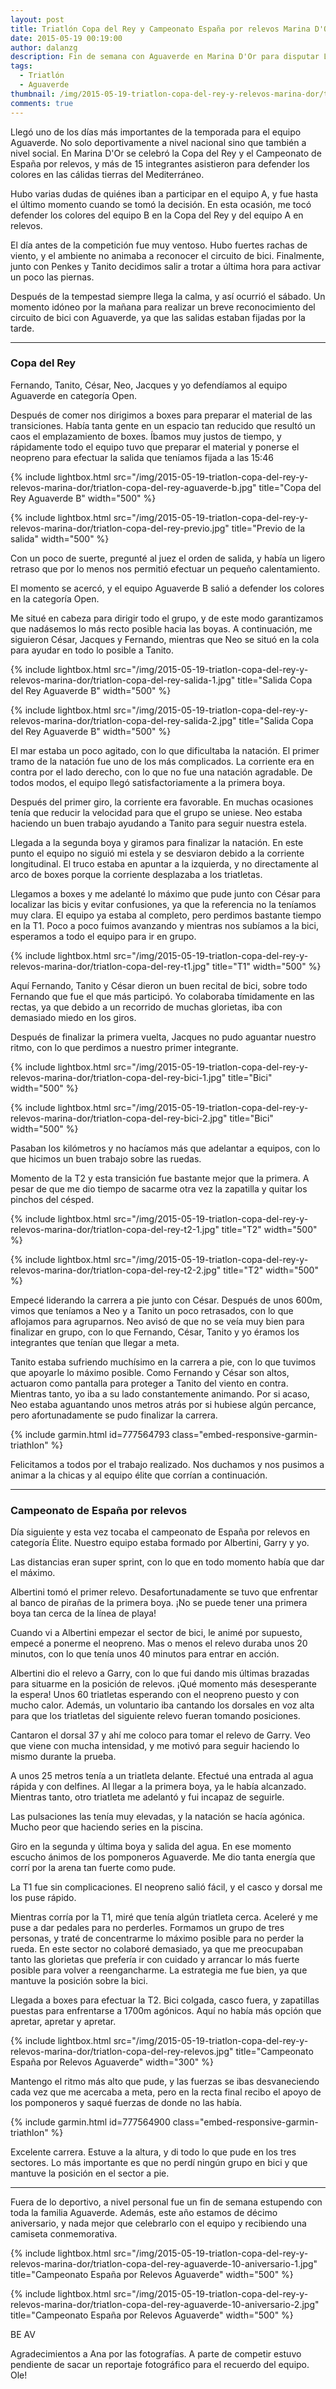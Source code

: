 ```yaml
---
layout: post
title: Triatlón Copa del Rey y Campeonato España por relevos Marina D'Or 2015
date: 2015-05-19 00:19:00
author: dalanzg
description: Fin de semana con Aguaverde en Marina D'Or para disputar La Copa del Rey y el Campeonato de España por relevos. ¡Cómo molan estas competiciones!
tags:
  - Triatlón
  - Aguaverde
thumbnail: /img/2015-05-19-triatlon-copa-del-rey-y-relevos-marina-dor/triatlon-copa-del-rey-aguaverde-10-aniversario-1.jpg
comments: true
---
```


Llegó uno de los días más importantes de la temporada para el equipo Aguaverde. No solo deportivamente a nivel nacional sino que también a nivel social. En Marina D'Or se celebró la Copa del Rey y el Campeonato de España por relevos, y más de 15 integrantes asistieron para defender los colores en las cálidas tierras del Mediterráneo.

Hubo varias dudas de quiénes iban a participar en el equipo A, y fue hasta el último momento cuando se tomó la decisión. En esta ocasión, me tocó defender los colores del equipo B en la Copa del Rey y del equipo A en relevos.

El día antes de la competición fue muy ventoso. Hubo fuertes rachas de viento, y el ambiente no animaba a reconocer el circuito de bici. Finalmente, junto con Penkes y Tanito decidimos salir a trotar a última hora para activar un poco las piernas.

Después de la tempestad siempre llega la calma, y así ocurrió el sábado. Un momento idóneo por la mañana para realizar un breve reconocimiento del circuito de bici con Aguaverde, ya que las salidas estaban fijadas por la tarde.

---

### **Copa del Rey**

Fernando, Tanito, César, Neo, Jacques y yo defendíamos al equipo Aguaverde en categoría Open.

Después de comer nos dirigimos a boxes para preparar el material de las transiciones. Había tanta gente en un espacio tan reducido que resultó un caos el emplazamiento de boxes. Íbamos muy justos de tiempo, y rápidamente todo el equipo tuvo que preparar el material y ponerse el neopreno para efectuar la salida que teníamos fijada a las 15:46

{% include lightbox.html src="/img/2015-05-19-triatlon-copa-del-rey-y-relevos-marina-dor/triatlon-copa-del-rey-aguaverde-b.jpg" title="Copa del Rey Aguaverde B" width="500" %}

{% include lightbox.html src="/img/2015-05-19-triatlon-copa-del-rey-y-relevos-marina-dor/triatlon-copa-del-rey-previo.jpg" title="Previo de la salida" width="500" %}

Con un poco de suerte, pregunté al juez el orden de salida, y había un ligero retraso que por lo menos nos permitió efectuar un pequeño calentamiento.

El momento se acercó, y el equipo Aguaverde B salió a defender los colores en la categoría Open.

Me situé en cabeza para dirigir todo el grupo, y de este modo garantizamos que nadásemos lo más recto posible hacia las boyas. A continuación, me siguieron César, Jacques y Fernando, mientras que Neo se situó en la cola para ayudar en todo lo posible a Tanito.

{% include lightbox.html src="/img/2015-05-19-triatlon-copa-del-rey-y-relevos-marina-dor/triatlon-copa-del-rey-salida-1.jpg" title="Salida Copa del Rey Aguaverde B" width="500" %}

{% include lightbox.html src="/img/2015-05-19-triatlon-copa-del-rey-y-relevos-marina-dor/triatlon-copa-del-rey-salida-2.jpg" title="Salida Copa del Rey Aguaverde B" width="500" %}

El mar estaba un poco agitado, con lo que dificultaba la natación. El primer tramo de la natación fue uno de los más complicados. La corriente era en contra por el lado derecho, con lo que no fue una natación agradable. De todos modos, el equipo llegó satisfactoriamente a la primera boya.

Después del primer giro, la corriente era favorable. En muchas ocasiones tenía que reducir la velocidad para que el grupo se uniese. Neo estaba haciendo un buen trabajo ayudando a Tanito para seguir nuestra estela.

Llegada a la segunda boya y giramos para finalizar la natación. En este punto el equipo no siguió mi estela y se desviaron debido a la corriente longitudinal. El truco estaba en apuntar a la izquierda, y no directamente al arco de boxes porque la corriente desplazaba a los triatletas.

Llegamos a boxes y me adelanté lo máximo que pude junto con César para localizar las bicis y evitar confusiones, ya que la referencia no la teníamos muy clara. El equipo ya estaba al completo, pero perdimos bastante tiempo en la T1. Poco a poco fuimos avanzando y mientras nos subíamos a la bici, esperamos a todo el equipo para ir en grupo.

{% include lightbox.html src="/img/2015-05-19-triatlon-copa-del-rey-y-relevos-marina-dor/triatlon-copa-del-rey-t1.jpg" title="T1" width="500" %}

Aquí Fernando, Tanito y César dieron un buen recital de bici, sobre todo Fernando que fue el que más participó. Yo colaboraba tímidamente en las rectas, ya que debido a un recorrido de muchas glorietas, iba con demasiado miedo en los giros.

Después de finalizar la primera vuelta, Jacques no pudo aguantar nuestro ritmo, con lo que perdimos a nuestro primer integrante.

{% include lightbox.html src="/img/2015-05-19-triatlon-copa-del-rey-y-relevos-marina-dor/triatlon-copa-del-rey-bici-1.jpg" title="Bici" width="500" %}

{% include lightbox.html src="/img/2015-05-19-triatlon-copa-del-rey-y-relevos-marina-dor/triatlon-copa-del-rey-bici-2.jpg" title="Bici" width="500" %}

Pasaban los kilómetros y no hacíamos más que adelantar a equipos, con lo que hicimos un buen trabajo sobre las ruedas.

Momento de la T2 y esta transición fue bastante mejor que la primera. A pesar de que me dio tiempo de sacarme otra vez la zapatilla y quitar los pinchos del césped.

{% include lightbox.html src="/img/2015-05-19-triatlon-copa-del-rey-y-relevos-marina-dor/triatlon-copa-del-rey-t2-1.jpg" title="T2" width="500" %}

{% include lightbox.html src="/img/2015-05-19-triatlon-copa-del-rey-y-relevos-marina-dor/triatlon-copa-del-rey-t2-2.jpg" title="T2" width="500" %}

Empecé liderando la carrera a pie junto con César. Después de unos 600m, vimos que teníamos a Neo y a Tanito un poco retrasados, con lo que aflojamos para agruparnos. Neo avisó de que no se veía muy bien para finalizar en grupo, con lo que Fernando, César, Tanito y yo éramos los integrantes que tenían que llegar a meta.

Tanito estaba sufriendo muchísimo en la carrera a pie, con lo que tuvimos que apoyarle lo máximo posible. Como Fernando y César son altos, actuaron como pantalla para proteger a Tanito del viento en contra. Mientras tanto, yo iba a su lado constantemente animando. Por si acaso, Neo estaba aguantando unos metros atrás por si hubiese algún percance, pero afortunadamente se pudo finalizar la carrera.

{% include garmin.html id=777564793 class="embed-responsive-garmin-triathlon" %}

Felicitamos a todos por el trabajo realizado. Nos duchamos y nos pusimos a animar a la chicas y al equipo élite que corrían a continuación.

---

### **Campeonato de España por relevos**

Día siguiente y esta vez tocaba el campeonato de España por relevos en categoría Élite. Nuestro equipo estaba formado por Albertini, Garry y yo.

Las distancias eran super sprint, con lo que en todo momento había que dar el máximo.

Albertini tomó el primer relevo. Desafortunadamente se tuvo que enfrentar al banco de pirañas de la primera boya. ¡No se puede tener una primera boya tan cerca de la línea de playa!

Cuando vi a Albertini empezar el sector de bici, le animé por supuesto, empecé a ponerme el neopreno. Mas o menos el relevo duraba unos 20 minutos, con lo que tenía unos 40 minutos para entrar en acción.

Albertini dio el relevo a Garry, con lo que fui dando mis últimas brazadas para situarme en la posición de relevos. ¡Qué momento más desesperante la espera! Unos 60 triatletas esperando con el neopreno puesto y con mucho calor. Además, un voluntario iba cantando los dorsales en voz alta para que los triatletas del siguiente relevo fueran tomando posiciones.

Cantaron el dorsal 37 y ahí me coloco para tomar el relevo de Garry. Veo que viene con mucha intensidad, y me motivó para seguir haciendo lo mismo durante la prueba.

A unos 25 metros tenía a un triatleta delante. Efectué una entrada al agua rápida y con delfines. Al llegar a la primera boya, ya le había alcanzado. Mientras tanto, otro triatleta me adelantó y fui incapaz de seguirle.

Las pulsaciones las tenía muy elevadas, y la natación se hacía agónica. Mucho peor que haciendo series en la piscina.

Giro en la segunda y última boya y salida del agua. En ese momento escucho ánimos de los pomponeros Aguaverde. Me dio tanta energía que corrí por la arena tan fuerte como pude.

La T1 fue sin complicaciones. El neopreno salió fácil, y el casco y dorsal me los puse rápido.

Mientras corría por la T1, miré que tenía algún triatleta cerca. Aceleré y me puse a dar pedales para no perderles. Formamos un grupo de tres personas, y traté de concentrarme lo máximo posible para no perder la rueda. En este sector no colaboré demasiado, ya que me preocupaban tanto las glorietas que prefería ir con cuidado y arrancar lo más fuerte posible para volver a reengancharme. La estrategia me fue bien, ya que mantuve la posición sobre la bici.

Llegada a boxes para efectuar la T2. Bici colgada, casco fuera, y zapatillas puestas para enfrentarse a 1700m agónicos. Aquí no había más opción que apretar, apretar y apretar.

{% include lightbox.html src="/img/2015-05-19-triatlon-copa-del-rey-y-relevos-marina-dor/triatlon-copa-del-rey-relevos.jpg" title="Campeonato España por Relevos Aguaverde" width="300" %}

Mantengo el ritmo más alto que pude, y las fuerzas se ibas desvaneciendo cada vez que me acercaba a meta, pero en la recta final recibo el apoyo de los pomponeros y saqué fuerzas de donde no las había.

{% include garmin.html id=777564900 class="embed-responsive-garmin-triathlon" %}

Excelente carrera. Estuve a la altura, y di todo lo que pude en los tres sectores. Lo más importante es que no perdí ningún grupo en bici y que mantuve la posición en el sector a pie.

---

Fuera de lo deportivo, a nivel personal fue un fin de semana estupendo con toda la familia Aguaverde. Además, este año estamos de décimo aniversario, y nada mejor que celebrarlo con el equipo y recibiendo una camiseta conmemorativa.

{% include lightbox.html src="/img/2015-05-19-triatlon-copa-del-rey-y-relevos-marina-dor/triatlon-copa-del-rey-aguaverde-10-aniversario-1.jpg" title="Campeonato España por Relevos Aguaverde" width="500" %}

{% include lightbox.html src="/img/2015-05-19-triatlon-copa-del-rey-y-relevos-marina-dor/triatlon-copa-del-rey-aguaverde-10-aniversario-2.jpg" title="Campeonato España por Relevos Aguaverde" width="500" %}

BE AV

Agradecimientos a Ana por las fotografías. A parte de competir estuvo pendiente de sacar un reportaje fotográfico para el recuerdo del equipo. Ole!
